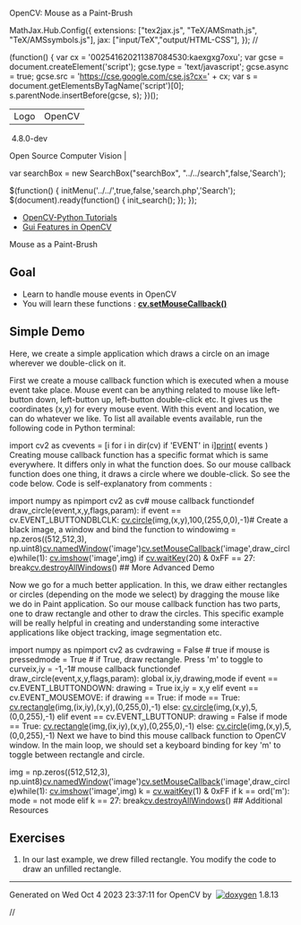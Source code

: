 

OpenCV: Mouse as a Paint-Brush

 MathJax.Hub.Config({
 extensions: ["tex2jax.js", "TeX/AMSmath.js", "TeX/AMSsymbols.js"],
 jax: ["input/TeX","output/HTML-CSS"],
});
//<![CDATA[
MathJax.Hub.Config(
{
 TeX: {
 Macros: {
 matTT: [ "\\[ \\left|\\begin{array}{ccc} #1 & #2 & #3\\\\ #4 & #5 & #6\\\\ #7 & #8 & #9 \\end{array}\\right| \\]", 9],
 fork: ["\\left\\{ \\begin{array}{l l} #1 & \\mbox{#2}\\\\ #3 & \\mbox{#4}\\\\ \\end{array} \\right.", 4],
 forkthree: ["\\left\\{ \\begin{array}{l l} #1 & \\mbox{#2}\\\\ #3 & \\mbox{#4}\\\\ #5 & \\mbox{#6}\\\\ \\end{array} \\right.", 6],
 forkfour: ["\\left\\{ \\begin{array}{l l} #1 & \\mbox{#2}\\\\ #3 & \\mbox{#4}\\\\ #5 & \\mbox{#6}\\\\ #7 & \\mbox{#8}\\\\ \\end{array} \\right.", 8],
 vecthree: ["\\begin{bmatrix} #1\\\\ #2\\\\ #3 \\end{bmatrix}", 3],
 vecthreethree: ["\\begin{bmatrix} #1 & #2 & #3\\\\ #4 & #5 & #6\\\\ #7 & #8 & #9 \\end{bmatrix}", 9],
 cameramatrix: ["#1 = \\begin{bmatrix} f\_x & 0 & c\_x\\\\ 0 & f\_y & c\_y\\\\ 0 & 0 & 1 \\end{bmatrix}", 1],
 distcoeffs: ["(k\_1, k\_2, p\_1, p\_2[, k\_3[, k\_4, k\_5, k\_6 [, s\_1, s\_2, s\_3, s\_4[, \\tau\_x, \\tau\_y]]]]) \\text{ of 4, 5, 8, 12 or 14 elements}"],
 distcoeffsfisheye: ["(k\_1, k\_2, k\_3, k\_4)"],
 hdotsfor: ["\\dots", 1],
 mathbbm: ["\\mathbb{#1}", 1],
 bordermatrix: ["\\matrix{#1}", 1]
 }
 }
}
);
//]]>

 (function() {
 var cx = '002541620211387084530:kaexgxg7oxu';
 var gcse = document.createElement('script');
 gcse.type = 'text/javascript';
 gcse.async = true;
 gcse.src = 'https://cse.google.com/cse.js?cx=' + cx;
 var s = document.getElementsByTagName('script')[0];
 s.parentNode.insertBefore(gcse, s);
 })();

|  |  |
| --- | --- |
| Logo | OpenCV
 4.8.0-dev

Open Source Computer Vision |

var searchBox = new SearchBox("searchBox", "../../search",false,'Search');

$(function() {
 initMenu('../../',true,false,'search.php','Search');
 $(document).ready(function() { init\_search(); });
});

* [OpenCV-Python Tutorials](../../d6/d00/tutorial_py_root.html "../../d6/d00/tutorial_py_root.html")
* [Gui Features in OpenCV](../../dc/d4d/tutorial_py_table_of_contents_gui.html "../../dc/d4d/tutorial_py_table_of_contents_gui.html")

Mouse as a Paint-Brush  

## Goal

* Learn to handle mouse events in OpenCV
* You will learn these functions : **[cv.setMouseCallback()](../../d7/dfc/group__highgui.html#ga89e7806b0a616f6f1d502bd8c183ad3e "Sets mouse handler for the specified window. ")**

## Simple Demo

Here, we create a simple application which draws a circle on an image wherever we double-click on it.

First we create a mouse callback function which is executed when a mouse event take place. Mouse event can be anything related to mouse like left-button down, left-button up, left-button double-click etc. It gives us the coordinates (x,y) for every mouse event. With this event and location, we can do whatever we like. To list all available events available, run the following code in Python terminal: 

import cv2 as cvevents = [i for i in dir(cv) if 'EVENT' in i][print](../../df/d57/namespacecv_1_1dnn.html#a43417dcaeb3c1e2a09b9d948e234c366 "../../df/d57/namespacecv_1_1dnn.html#a43417dcaeb3c1e2a09b9d948e234c366")( events ) Creating mouse callback function has a specific format which is same everywhere. It differs only in what the function does. So our mouse callback function does one thing, it draws a circle where we double-click. So see the code below. Code is self-explanatory from comments : 

import numpy as npimport cv2 as cv# mouse callback functiondef draw\_circle(event,x,y,flags,param): if event == cv.EVENT\_LBUTTONDBLCLK: [cv.circle](../../d6/d6e/group__imgproc__draw.html#gaf10604b069374903dbd0f0488cb43670 "../../d6/d6e/group__imgproc__draw.html#gaf10604b069374903dbd0f0488cb43670")(img,(x,y),100,(255,0,0),-1)# Create a black image, a window and bind the function to windowimg = np.zeros((512,512,3), np.uint8)[cv.namedWindow](../../d7/dfc/group__highgui.html#ga5afdf8410934fd099df85c75b2e0888b "../../d7/dfc/group__highgui.html#ga5afdf8410934fd099df85c75b2e0888b")('image')[cv.setMouseCallback](../../d7/dfc/group__highgui.html#ga89e7806b0a616f6f1d502bd8c183ad3e "../../d7/dfc/group__highgui.html#ga89e7806b0a616f6f1d502bd8c183ad3e")('image',draw\_circle)while(1): [cv.imshow](../../df/d24/group__highgui__opengl.html#gaae7e90aa3415c68dba22a5ff2cefc25d "../../df/d24/group__highgui__opengl.html#gaae7e90aa3415c68dba22a5ff2cefc25d")('image',img) if [cv.waitKey](../../d7/dfc/group__highgui.html#ga5628525ad33f52eab17feebcfba38bd7 "../../d7/dfc/group__highgui.html#ga5628525ad33f52eab17feebcfba38bd7")(20) & 0xFF == 27: break[cv.destroyAllWindows](../../d7/dfc/group__highgui.html#ga6b7fc1c1a8960438156912027b38f481 "../../d7/dfc/group__highgui.html#ga6b7fc1c1a8960438156912027b38f481")() ## More Advanced Demo

Now we go for a much better application. In this, we draw either rectangles or circles (depending on the mode we select) by dragging the mouse like we do in Paint application. So our mouse callback function has two parts, one to draw rectangle and other to draw the circles. This specific example will be really helpful in creating and understanding some interactive applications like object tracking, image segmentation etc. 

import numpy as npimport cv2 as cvdrawing = False # true if mouse is pressedmode = True # if True, draw rectangle. Press 'm' to toggle to curveix,iy = -1,-1# mouse callback functiondef draw\_circle(event,x,y,flags,param): global ix,iy,drawing,mode if event == cv.EVENT\_LBUTTONDOWN: drawing = True ix,iy = x,y elif event == cv.EVENT\_MOUSEMOVE: if drawing == True: if mode == True: [cv.rectangle](../../d6/d6e/group__imgproc__draw.html#gac865734d137287c0afb7682ff7b3db23 "../../d6/d6e/group__imgproc__draw.html#gac865734d137287c0afb7682ff7b3db23")(img,(ix,iy),(x,y),(0,255,0),-1) else: [cv.circle](../../d6/d6e/group__imgproc__draw.html#gaf10604b069374903dbd0f0488cb43670 "../../d6/d6e/group__imgproc__draw.html#gaf10604b069374903dbd0f0488cb43670")(img,(x,y),5,(0,0,255),-1) elif event == cv.EVENT\_LBUTTONUP: drawing = False if mode == True: [cv.rectangle](../../d6/d6e/group__imgproc__draw.html#gac865734d137287c0afb7682ff7b3db23 "../../d6/d6e/group__imgproc__draw.html#gac865734d137287c0afb7682ff7b3db23")(img,(ix,iy),(x,y),(0,255,0),-1) else: [cv.circle](../../d6/d6e/group__imgproc__draw.html#gaf10604b069374903dbd0f0488cb43670 "../../d6/d6e/group__imgproc__draw.html#gaf10604b069374903dbd0f0488cb43670")(img,(x,y),5,(0,0,255),-1) Next we have to bind this mouse callback function to OpenCV window. In the main loop, we should set a keyboard binding for key 'm' to toggle between rectangle and circle. 

img = np.zeros((512,512,3), np.uint8)[cv.namedWindow](../../d7/dfc/group__highgui.html#ga5afdf8410934fd099df85c75b2e0888b "../../d7/dfc/group__highgui.html#ga5afdf8410934fd099df85c75b2e0888b")('image')[cv.setMouseCallback](../../d7/dfc/group__highgui.html#ga89e7806b0a616f6f1d502bd8c183ad3e "../../d7/dfc/group__highgui.html#ga89e7806b0a616f6f1d502bd8c183ad3e")('image',draw\_circle)while(1): [cv.imshow](../../df/d24/group__highgui__opengl.html#gaae7e90aa3415c68dba22a5ff2cefc25d "../../df/d24/group__highgui__opengl.html#gaae7e90aa3415c68dba22a5ff2cefc25d")('image',img) k = [cv.waitKey](../../d7/dfc/group__highgui.html#ga5628525ad33f52eab17feebcfba38bd7 "../../d7/dfc/group__highgui.html#ga5628525ad33f52eab17feebcfba38bd7")(1) & 0xFF if k == ord('m'): mode = not mode elif k == 27: break[cv.destroyAllWindows](../../d7/dfc/group__highgui.html#ga6b7fc1c1a8960438156912027b38f481 "../../d7/dfc/group__highgui.html#ga6b7fc1c1a8960438156912027b38f481")() ## Additional Resources

## Exercises

1. In our last example, we drew filled rectangle. You modify the code to draw an unfilled rectangle.

---

Generated on Wed Oct 4 2023 23:37:11 for OpenCV by  [![doxygen](../../doxygen.png)](http://www.doxygen.org/index.html "http://www.doxygen.org/index.html") 1.8.13

//<![CDATA[
addTutorialsButtons();
//]]>

